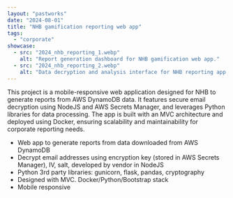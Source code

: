 ```yaml
---
layout: "pastworks"
date: "2024-08-01"
title: "NHB gamification reporting web app"
tags:
  - "corporate"
showcase:
  - src: "2024_nhb_reporting_1.webp"
    alt: "Report generation dashboard for NHB gamification web app."
  - src: "2024_nhb_reporting_2.webp"
    alt: "Data decryption and analysis interface for NHB reporting app."
---
```

This project is a mobile-responsive web application designed for NHB to generate reports from AWS DynamoDB data. It features secure email decryption using NodeJS and AWS Secrets Manager, and leverages Python libraries for data processing. The app is built with an MVC architecture and deployed using Docker, ensuring scalability and maintainability for corporate reporting needs.

- Web app to generate reports from data downloaded from AWS DynamoDB
- Decrypt email addresses using encryption key (stored in AWS Secrets Manager), IV, salt, developed by vendor in NodeJS
- Python 3rd party libraries: gunicorn, flask, pandas, cryptography
- Designed with MVC. Docker/Python/Bootstrap stack
- Mobile responsive
